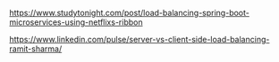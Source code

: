 https://www.studytonight.com/post/load-balancing-spring-boot-microservices-using-netflixs-ribbon

https://www.linkedin.com/pulse/server-vs-client-side-load-balancing-ramit-sharma/
